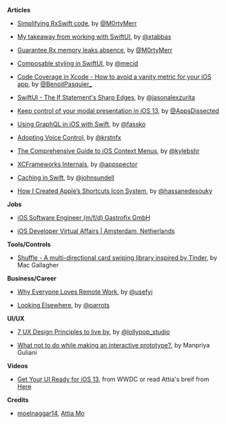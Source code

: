 **Articles**

* [Simplifying RxSwift code](https://medium.com/flawless-app-stories/simplifying-rxswift-code-78071d5b780), by [@M0rtyMerr](https://twitter.com/M0rtyMerr)

* [My takeaway from working with SwiftUI](https://medium.com/flawless-app-stories/my-takeaway-from-working-with-swiftui-7a589bbd1555), by [@xtabbas](https://twitter.com/xtabbas)

* [Guarantee Rx memory leaks absence](https://medium.com/flawless-app-stories/guarantee-rx-memory-leaks-absence-3a90636ec49e), by [@M0rtyMerr](https://twitter.com/M0rtyMerr)

* [Composable styling in SwiftUI](https://mecid.github.io/2019/08/28/composable-styling-in-swiftui/), by [@mecid](https://twitter.com/mecid)

* [Code Coverage in Xcode - How to avoid a vanity metric for your iOS app](https://benoitpasquier.com/code-coverage-xcode-avoid-vanity-metric-ios/), by [@BenoitPasquier_](https://twitter.com/benoitpasquier_)

* [SwiftUI - The If Statement's Sharp Edges](https://jasonzurita.com/swiftui-if-statement/), by [@jasonalexzurita](https://twitter.com/jasonalexzurita)

* [Keep control of your modal presentation in iOS 13](https://www.appsdissected.com/modal-presentation-style-ios-13/), by [@AppsDissected](https://twitter.com/AppsDissected)

* [Using GraphQL in iOS with Swift](https://kristaps.me/graphql-ios-swift/), by [@fassko](https://twitter.com/fassko)

* [Adopting Voice Control](https://kristina.io/adopting-voice-control/), by [@krstnfx](https://twitter.com/krstnfx)

* [The Comprehensive Guide to iOS Context Menus](https://kylebashour.com/posts/context-menu-guide), by [@kylebshr](https://twitter.com/kylebshr)

* [XCFrameworks Internals](https://appspector.com/blog/xcframeworks), by [@appspector](https://twitter.com/appspector)

* [Caching in Swift](https://www.swiftbysundell.com/posts/caching-in-swift), by [@johnsundell](https://twitter.com/johnsundell)

* [How I Created Apple’s Shortcuts Icon System](https://medium.com/flawless-app-stories/apples-shortcuts-826eabd44886), by [@hassanedesouky](https://twitter.com/hassanedesouky)

**Jobs** 

* [iOS Software Engineer (m/f/d) Gastrofix GmbH ](https://gastrofix.recruitee.com/o/berlin-ios-software-engineer-mfd/c/new?source=stackoverflow)

* [iOS Developer Virtual Affairs | Amsterdam, Netherlands ](https://jobs.weareyou.com/ams-ios-developer/en/apply)

**Tools/Controls**

* [Shuffle - A multi-directional card swiping library inspired by Tinder](https://github.com/mac-gallagher/Shuffle), by  Mac Gallagher

**Business/Career**

* [Why Everyone Loves Remote Work](https://usefyi.com/remote-work-report/), by [@usefyi](https://twitter.com/usefyi)

* [Looking Elsewhere](https://blog.curtisherbert.com/slopes-diaries-32-looking-elsewhere), by [@parrots](https://twitter.com/parrots)

**UI/UX**

* [7 UX Design Principles to live by](https://lollypop.design/blog/2019/august/7-ux-design-principles/), by [@lollypop_studio](https://twitter.com/lollypop_studio)

* [What not to do while making an interactive prototype?](https://uxplanet.org/what-not-to-do-while-making-an-interactive-prototype-9aabb95fc1d8), by Manpriya Guliani

**Videos**

* [Get Your UI Ready for iOS 13](https://developer.apple.com/videos/play/wwdc2019/224), from WWDC or read Attia's breif from [Here](https://www.facebook.com/100000683002744/posts/2737591882940218?sfns=xmo)

**Credits**

* [moelnaggar14](https://github.com/MoElnaggar14), [Attia Mo](https://attiamo.me)
